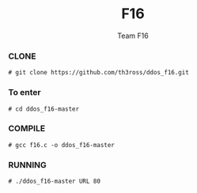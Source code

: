 <h1 align="center">F16</h1>
<p align="center">
  Team F16
</p>

### CLONE
```
# git clone https://github.com/th3ross/ddos_f16.git
```

### To enter

 ```
# cd ddos_f16-master
```

### COMPILE
```
# gcc f16.c -o ddos_f16-master
```

 
### RUNNING
```
# ./ddos_f16-master URL 80
```
